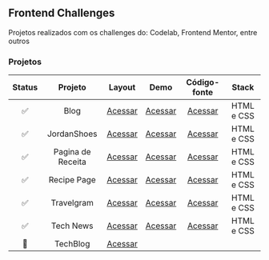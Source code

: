 ## Frontend Challenges
Projetos realizados com os challenges do: Codelab, Frontend Mentor, entre outros

### Projetos 
| Status | Projeto | Layout | Demo | Código-fonte| Stack |
| :---: | :---:   | :---:  | :---:  | :---:      | :---:     |
| ✅ | Blog | [Acessar](https://www.figma.com/design/Yb9IBH56g7T1hdIyZ3BMNO/Desafios---CodeLab?node-id=0-1&t=5DiWvxtx2rwGrNnp-0) | [Acessar](https://maahbatistaa.github.io/frontend-challenges/blog/)   | [Acessar](/blog/) | HTML e CSS |
| ✅ | JordanShoes | [Acessar](https://www.figma.com/design/Yb9IBH56g7T1hdIyZ3BMNO/Desafios---CodeLab?node-id=1883-2&t=5DiWvxtx2rwGrNnp-0) | [Acessar](https://maahbatistaa.github.io/frontend-challenges/jordan-shoes/)   | [Acessar](/jordan-shoes/) | HTML e CSS |
| ✅ | Pagina de Receita | [Acessar](https://www.figma.com/design/Hh5b3jSgCW79wNbnTiiuCv/Página-de-receita-(Community)?node-id=0-1&node-type=CANVAS&t=vfMlH4QN1ndQuq1Y-0) |[Acessar](https://maahbatistaa.github.io/frontend-challenges/pagina-receita/) | [Acessar](/pagina-receita/) | HTML e CSS |
| ✅  | Recipe Page | [Acessar](https://www.frontendmentor.io/challenges/recipe-page-KiTsR8QQKm) |  [Acessar](https://maahbatistaa.github.io/frontend-challenges/recipe-page/) | [Acessar](/recipe-page/) | HTML e CSS |
| ✅ | Travelgram | [Acessar](https://www.figma.com/design/tfjUJXZwWQ69LpURol9VyT/Perfil-de-viagens-(Community)?node-id=908-1045&t=3WNsjb0iiM2qst0I-0) | [Acessar](https://maahbatistaa.github.io/frontend-challenges/travelgram/) | [Acessar](/travelgram/) | HTML e CSS |
| ✅ | Tech News | [Acessar](https://www.figma.com/design/9B6UoE9p5neLYd2SLEOqU7/Portal-de-notícias-(Community)?node-id=0-1&node-type=CANVAS&t=lwmPxluteflPijea-0) | [Acessar](https://maahbatistaa.github.io/frontend-challenges/tech-news/) | [Acessar](/tech-news/) | HTML e CSS
| 🚧 | TechBlog | [Acessar](https://www.figma.com/design/Yb9IBH56g7T1hdIyZ3BMNO/Desafios---CodeLab?node-id=3725-2&t=5DiWvxtx2rwGrNnp-0) |
